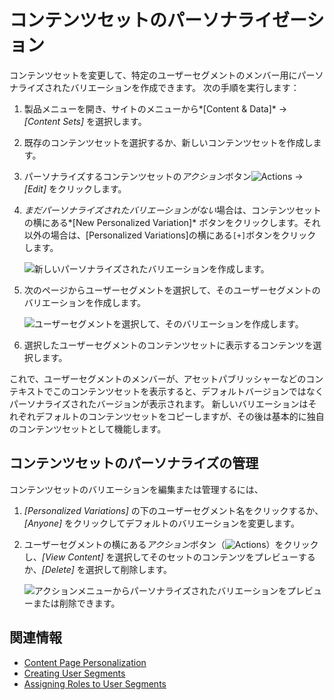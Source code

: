 # コンテンツセットのパーソナライゼーション

コンテンツセットを変更して、特定のユーザーセグメントのメンバー用にパーソナライズされたバリエーションを作成できます。 次の手順を実行します：

1.  製品メニューを開き、サイトのメニューから*[Content & Data]* → *[Content Sets]* を選択します。

2.  既存のコンテンツセットを選択するか、新しいコンテンツセットを作成します。

3.  パーソナライズするコンテンツセットの*アクション*ボタン![Actions](../../../images/icon-actions.png) → *[Edit]* をクリックします。

4.  *まだパーソナライズされたバリエーションがない*場合は、コンテンツセットの横にある*[New Personalized Variation]* ボタンをクリックします。それ以外の場合は、[Personalized Variations]の横にある`[+]`ボタンをクリックします。

    ![新しいパーソナライズされたバリエーションを作成します。](./content-set-personalization/images/01.png)

5.  次のページからユーザーセグメントを選択して、そのユーザーセグメントのバリエーションを作成します。

    ![ユーザーセグメントを選択して、そのバリエーションを作成します。](./content-set-personalization/images/02.png)

6.  選択したユーザーセグメントのコンテンツセットに表示するコンテンツを選択します。

これで、ユーザーセグメントのメンバーが、アセットパブリッシャーなどのコンテキストでこのコンテンツセットを表示すると、デフォルトバージョンではなくパーソナライズされたバージョンが表示されます。 新しいバリエーションはそれぞれデフォルトのコンテンツセットをコピーしますが、その後は基本的に独自のコンテンツセットとして機能します。

## コンテンツセットのパーソナライズの管理

コンテンツセットのバリエーションを編集または管理するには、

1.  *[Personalized Variations]* の下のユーザーセグメント名をクリックするか、*[Anyone]* をクリックしてデフォルトのバリエーションを変更します。

2.  ユーザーセグメントの横にある*アクション*ボタン（![Actions](../../../images/icon-actions.png)）をクリックし、*[View Content]* を選択してそのセットのコンテンツをプレビューするか、*[Delete]* を選択して削除します。

    ![アクションメニューからパーソナライズされたバリエーションをプレビューまたは削除できます。](./content-set-personalization/images/03.png)

## 関連情報

  - [Content Page Personalization](./content-page-personalization.md)
  - [Creating User Segments](../segmentation/creating-and-managing-user-segments.md)
  - [Assigning Roles to User Segments](../../../users-and-permissions/roles-and-permissions/assigning-roles-to-user-segments.md)
